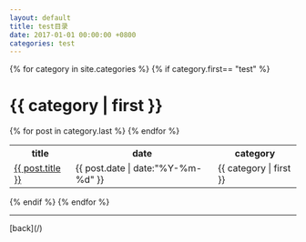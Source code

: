 ```yaml
---
layout: default
title: test目录
date: 2017-01-01 00:00:00 +0800
categories: test
---
```

{% for category in site.categories %}
{% if category.first== "test" %}
# {{ category | first }}
<table>
	<tr>
		<th>title</th>
		<th>date</th>	
		<th>category</th>
	</tr>
			{% for post in category.last %}
				<tr>
					<td><a href="{{ post.url }}">{{ post.title }}</a></td>
					<td>{{ post.date | date:"%Y-%m-%d" }}</td>
					<td>{{ category | first }}</td>
				</tr>
			{% endfor %}
</table>
{% endif %}
{% endfor %}
<hr/>
[back](/)
